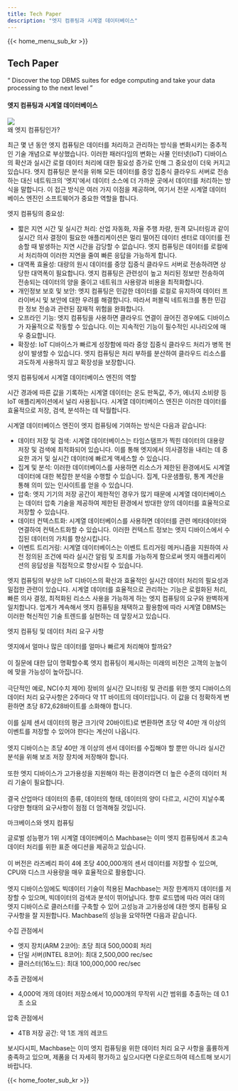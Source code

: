 ```yaml
---
title: Tech Paper
description: "엣지 컴퓨팅과 시계열 데이터베이스"
---
```


<head>
  <link rel="stylesheet" type="text/css" href="../css/common.css" />
  <link rel="stylesheet" type="text/css" href="../css/style.css" />
</head>
<body>
  {{< home_menu_sub_kr >}}
  <section class="product_sction0 section0">
    <div>
      <h2 class="sub_page_title">Tech Paper</h2>
      <p class="sub_page_titletext">
        “ Discover the top DBMS suites for edge computing and take your data
        processing to the next level ”
      </p>
    </div>
  </section>
  <section>
    <div class="tech-inner">
      <h4 class="sub_title main_margin_top">
        엣지 컴퓨팅과 시계열 데이터베이스
      </h4>
      <div class="bar"><img src="../img/bar.png" /></div>
      <div class="tech-contents">
        <div>
          <div class="tech-title">왜 엣지 컴퓨팅인가?</div>
          <p class="tech-contents-text">
            최근 몇 년 동안 엣지 컴퓨팅은 데이터를 처리하고 관리하는 방식을
            변화시키는 중추적인 기술 개념으로 부상했습니다. 이러한 패러다임의
            변화는 사물 인터넷(IoT) 디바이스의 확산과 실시간 로컬 데이터 처리에
            대한 필요성 증가로 인해 그 중요성이 더욱 커지고 있습니다. 엣지
            컴퓨팅은 분석을 위해 모든 데이터를 중앙 집중식 클라우드 서버로
            전송하는 대신 네트워크의 '엣지'에서 데이터 소스에 더 가까운 곳에서
            데이터를 처리하는 방식을 말합니다. 이 접근 방식은 여러 가지 이점을
            제공하며, 여기서 전문 시계열 데이터베이스 엔진인 소프트웨어가 중요한
            역할을 합니다.
          </p>
          <p class="tech-contents-title">엣지 컴퓨팅의 중요성:</p>
          <ul class="tech-ul">
            <li>
              짧은 지연 시간 및 실시간 처리: 산업 자동화, 자율 주행 차량, 원격
              모니터링과 같이 실시간 의사 결정이 필요한 애플리케이션은 멀리
              떨어진 데이터 센터로 데이터를 전송할 때 발생하는 지연 시간을
              감당할 수 없습니다. 엣지 컴퓨팅은 데이터를 로컬에서 처리하여
              이러한 지연을 줄여 빠른 응답을 가능하게 합니다.
            </li>
            <li>
              대역폭 효율성: 대량의 원시 데이터를 중앙 집중식 클라우드 서버로
              전송하려면 상당한 대역폭이 필요합니다. 엣지 컴퓨팅은 관련성이 높고
              처리된 정보만 전송하여 전송되는 데이터의 양을 줄이고 네트워크
              사용량과 비용을 최적화합니다.
            </li>
            <li>
              개인정보 보호 및 보안: 엣지 컴퓨팅은 민감한 데이터를 로컬로
              유지하여 데이터 프라이버시 및 보안에 대한 우려를 해결합니다.
              따라서 퍼블릭 네트워크를 통한 민감한 정보 전송과 관련된 잠재적
              위험을 완화합니다.
            </li>
            <li>
              오프라인 기능: 엣지 컴퓨팅을 사용하면 클라우드 연결이 끊어진
              경우에도 디바이스가 자율적으로 작동할 수 있습니다. 이는 지속적인
              기능이 필수적인 시나리오에 매우 중요합니다.
            </li>
            <li>
              확장성: IoT 디바이스가 빠르게 성장함에 따라 중앙 집중식 클라우드
              처리가 병목 현상이 발생할 수 있습니다. 엣지 컴퓨팅은 처리 부하를
              분산하여 클라우드 리소스를 과도하게 사용하지 않고 확장성을
              보장합니다.
            </li>
          </ul>
        </div>
        <div>
          <div class="tech-title">
            엣지 컴퓨팅에서 시계열 데이터베이스 엔진의 역할
          </div>
          <p class="tech-contents-text">
            시간 경과에 따른 값을 기록하는 시계열 데이터는 온도 판독값, 주가,
            에너지 소비량 등 IoT 애플리케이션에서 널리 사용됩니다. 시계열
            데이터베이스 엔진은 이러한 데이터를 효율적으로 저장, 검색, 분석하는
            데 탁월합니다.
          </p>
          <p class="tech-contents-title">
            시계열 데이터베이스 엔진이 엣지 컴퓨팅에 기여하는 방식은 다음과
            같습니다:
          </p>
          <ul class="tech-ul">
            <li>
              데이터 저장 및 검색: 시계열 데이터베이스는 타임스탬프가 찍힌
              데이터의 대용량 저장 및 검색에 최적화되어 있습니다. 이를 통해
              엣지에서 의사결정을 내리는 데 중요한 과거 및 실시간 데이터에
              빠르게 액세스할 수 있습니다.
            </li>
            <li>
              집계 및 분석: 이러한 데이터베이스를 사용하면 리소스가 제한된
              환경에서도 시계열 데이터에 대한 복잡한 분석을 수행할 수 있습니다.
              집계, 다운샘플링, 통계 계산을 통해 의미 있는 인사이트를 얻을 수
              있습니다.
            </li>
            <li>
              압축: 엣지 기기의 저장 공간이 제한적인 경우가 많기 때문에 시계열
              데이터베이스는 데이터 압축 기술을 제공하여 제한된 환경에서 방대한
              양의 데이터를 효율적으로 저장할 수 있습니다.
            </li>
            <li>
              데이터 컨텍스트화: 시계열 데이터베이스를 사용하면 데이터를 관련
              메타데이터와 연결하여 컨텍스트화할 수 있습니다. 이러한 컨텍스트
              정보는 엣지 디바이스에서 수집된 데이터의 가치를 향상시킵니다.
            </li>
            <li>
              이벤트 트리거링: 시계열 데이터베이스는 이벤트 트리거링 메커니즘을
              지원하여 사전 정의된 조건에 따라 실시간 알림 및 조치를 가능하게
              함으로써 엣지 애플리케이션의 응답성을 직접적으로 향상시킬 수
              있습니다.
            </li>
          </ul>
          <p class="tech-contents-text">
            엣지 컴퓨팅의 부상은 IoT 디바이스의 확산과 효율적인 실시간 데이터
            처리의 필요성과 밀접한 관련이 있습니다. 시계열 데이터를 효율적으로
            관리하는 기능은 로컬화된 처리, 빠른 의사 결정, 최적화된 리소스
            사용을 가능하게 하는 엣지 컴퓨팅의 요구와 완벽하게 일치합니다.
            업계가 계속해서 엣지 컴퓨팅을 채택하고 활용함에 따라 시계열 DBMS는
            이러한 혁신적인 기술 트렌드를 실현하는 데 앞장서고 있습니다.
          </p>
        </div>
        <div>
          <div class="tech-title">엣지 컴퓨팅 및 데이터 처리 요구 사항</div>
          <p class="tech-contents-text">
            엣지에서 얼마나 많은 데이터를 얼마나 빠르게 처리해야 할까요?<br /><br />이
            질문에 대한 답이 명확할수록 엣지 컴퓨팅이 제시하는 미래의 비전은
            고객의 눈높이에 맞을 가능성이 높아집니다. <br /><br />
            극단적인 예로, NC(수치 제어) 장비의 실시간 모니터링 및 관리를 위한
            엣지 디바이스의 데이터 처리 요구사항은 2주마다 약 1T 바이트의
            데이터입니다. 이 값을 더 정확하게 변환하면 초당 872,628바이트를
            소화해야 합니다.<br /><br />이를 실제 센서 데이터의 평균 크기(약
            20바이트)로 변환하면 초당 약 40만 개 이상의 이벤트를 저장할 수
            있어야 한다는 계산이 나옵니다.<br /><br />엣지 디바이스는 초당 40만
            개 이상의 센서 데이터를 수집해야 할 뿐만 아니라 실시간 분석을 위해
            보조 저장 장치에 저장해야 합니다.<br /><br />또한 엣지 디바이스가
            고가용성을 지원해야 하는 환경이라면 더 높은 수준의 데이터 처리
            기술이 필요합니다.<br /><br />결국 산업마다 데이터의 종류, 데이터의
            형태, 데이터의 양이 다르고, 시간이 지날수록 다양한 형태의 요구사항이
            점점 더 엄격해질 것입니다.
          </p>
        </div>
        <div>
          <div class="tech-title">마크베이스와 엣지 컴퓨팅</div>
          <p class="tech-contents-text">
            글로벌 성능평가 1위 시계열 데이터베이스 Machbase는 이미 엣지
            컴퓨팅에서 초고속 데이터 처리를 위한 표준 에디션을 제공하고
            있습니다.<br /><br />이 버전은 라즈베리 파이 4에 초당 400,000개의
            센서 데이터를 저장할 수 있으며, CPU와 디스크 사용량을 매우
            효율적으로 활용합니다.<br /><br />엣지 디바이스임에도 빅데이터
            기술이 적용된 Machbase는 저장 한계까지 데이터를 저장할 수 있으며,
            빅데이터의 검색과 분석이 뛰어납니다. 향후 로드맵에 따라 여러 대의
            엣지 디바이스로 클러스터를 구축할 수 있어 고성능과 고가용성에 대한
            엣지 컴퓨팅 요구사항을 잘 지원합니다. Machbase의 성능을 요약하면
            다음과 같습니다.<br />
          </p>
          <p class="tech-contents-title">수집 관점에서</p>
          <ul class="tech-ul">
            <li>엣지 장치(ARM 2코어): 초당 최대 500,000회 처리</li>
            <li>단일 서버(INTEL 8코어): 최대 2,500,000 rec/sec</li>
            <li>클러스터(16노드): 최대 100,000,000 rec/sec</li>
          </ul>
          <p class="tech-contents-title">추출 관점에서</p>
          <ul class="tech-ul">
            <li>
              4,000억 개의 데이터 저장소에서 10,000개의 무작위 시간 범위를
              추출하는 데 0.1초 소요
            </li>
          </ul>
          <p class="tech-contents-title">압축 관점에서</p>
          <ul class="tech-ul">
            <li>4TB 저장 공간: 약 1조 개의 레코드</li>
          </ul>
          <p class="tech-contents-text">
            보시다시피, Machbase는 이미 엣지 컴퓨팅을 위한 데이터 처리 요구
            사항을 훌륭하게 충족하고 있으며, 제품을 더 자세히 평가하고
            싶으시다면 다운로드하여 테스트해 보시기 바랍니다.
          </p>
        </div>
      </div>
    </div>
  </section>
</body>
{{< home_footer_sub_kr >}}
<script>
  //change lang
  let language;
  let storageData = sessionStorage.getItem("lang");
  if (storageData) {
    language = storageData;
  } else {
    var userLang = navigator.language || navigator.userLanguage;
    if (userLang === "ko") {
      sessionStorage.setItem("lang", userLang);
      language = "kr";
    } else {
      sessionStorage.setItem("lang", "en");
      language = "en";
      let locationPath = location.pathname.split("/");
      locationPath.splice(1, 1);
      location.href = location.origin + locationPath.join("/");
    }
  }
</script>
